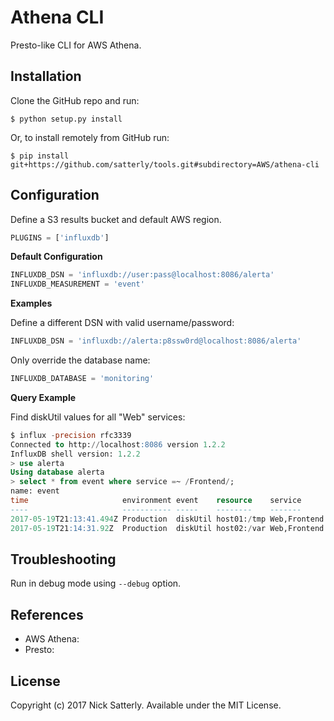 Athena CLI
==========

Presto-like CLI for AWS Athena.

Installation
------------

Clone the GitHub repo and run:

    $ python setup.py install

Or, to install remotely from GitHub run:

    $ pip install git+https://github.com/satterly/tools.git#subdirectory=AWS/athena-cli

Configuration
-------------

Define a S3 results bucket and default AWS region.

```python
PLUGINS = ['influxdb']
```

**Default Configuration**

```python
INFLUXDB_DSN = 'influxdb://user:pass@localhost:8086/alerta'
INFLUXDB_MEASUREMENT = 'event'
```

**Examples**

Define a different DSN with valid username/password:

```python
INFLUXDB_DSN = 'influxdb://alerta:p8ssw0rd@localhost:8086/alerta'
```

Only override the database name:

```python
INFLUXDB_DATABASE = 'monitoring'
```

**Query Example**

Find diskUtil values for all "Web" services:

```SQL
$ influx -precision rfc3339
Connected to http://localhost:8086 version 1.2.2
InfluxDB shell version: 1.2.2
> use alerta
Using database alerta
> select * from event where service =~ /Frontend/;
name: event
time                     environment event    resource    service      severity value
----                     ----------- -----    --------    -------      -------- -----
2017-05-19T21:13:41.494Z Production  diskUtil host01:/tmp Web,Frontend major    98.01
2017-05-19T21:14:31.92Z  Production  diskUtil host02:/var Web,Frontend minor    79.54
```

Troubleshooting
---------------

Run in debug mode using `--debug` option.

References
----------

  * AWS Athena:
  * Presto:

License
-------

Copyright (c) 2017 Nick Satterly. Available under the MIT License.